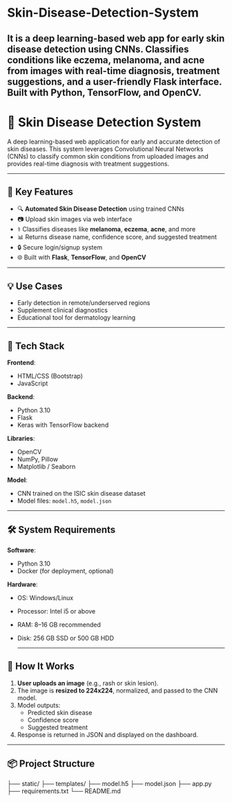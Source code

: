 # Skin-Disease-Detection-System
 It is a deep learning-based web app for early skin disease detection using CNNs. Classifies conditions like eczema, melanoma, and acne from images with real-time diagnosis, treatment suggestions, and a user-friendly Flask interface. Built with Python, TensorFlow, and OpenCV.
 ---
# 🧪 Skin Disease Detection System

A deep learning-based web application for early and accurate detection of skin diseases. This system leverages Convolutional Neural Networks (CNNs) to classify common skin conditions from uploaded images and provides real-time diagnosis with treatment suggestions.

---

## 🚀 Key Features

- 🔍 **Automated Skin Disease Detection** using trained CNNs
- 📷 Upload skin images via web interface
- ⚕️ Classifies diseases like **melanoma**, **eczema**, **acne**, and more
- 📊 Returns disease name, confidence score, and suggested treatment
- 🔒 Secure login/signup system
- 🌐 Built with **Flask**, **TensorFlow**, and **OpenCV**

---

## 💡 Use Cases

- Early detection in remote/underserved regions  
- Supplement clinical diagnostics  
- Educational tool for dermatology learning  

---

## 🧰 Tech Stack

**Frontend**:
- HTML/CSS (Bootstrap)
- JavaScript

**Backend**:
- Python 3.10
- Flask
- Keras with TensorFlow backend

**Libraries**:
- OpenCV
- NumPy, Pillow
- Matplotlib / Seaborn

**Model**:
- CNN trained on the ISIC skin disease dataset  
- Model files: `model.h5`, `model.json`

---

## 🛠️ System Requirements

**Software**:
- Python 3.10
- Docker (for deployment, optional)

**Hardware**:
- OS: Windows/Linux
- Processor: Intel i5 or above
- RAM: 8–16 GB recommended
- Disk: 256 GB SSD or 500 GB HDD
  
  ---

## 🧪 How It Works

1. **User uploads an image** (e.g., rash or skin lesion).
2. The image is **resized to 224x224**, normalized, and passed to the CNN model.
3. Model outputs:
   - Predicted skin disease
   - Confidence score
   - Suggested treatment
4. Response is returned in JSON and displayed on the dashboard.

---
## 📦 Project Structure

├── static/
├── templates/
├── model.h5
├── model.json
├── app.py
├── requirements.txt
└── README.md
